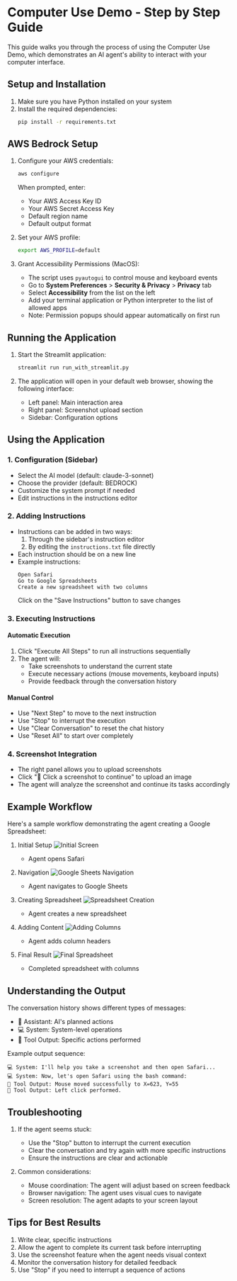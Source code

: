 # Computer Use Demo - Step by Step Guide

This guide walks you through the process of using the Computer Use Demo, which demonstrates an AI agent's ability to interact with your computer interface.

## Setup and Installation

1. Make sure you have Python installed on your system
2. Install the required dependencies:
   ```bash
   pip install -r requirements.txt
   ```

## AWS Bedrock Setup

1. Configure your AWS credentials:
   ```bash
   aws configure
   ```
   When prompted, enter:
   - Your AWS Access Key ID
   - Your AWS Secret Access Key
   - Default region name
   - Default output format

2. Set your AWS profile:
   ```bash
   export AWS_PROFILE=default
   ```

3. Grant Accessibility Permissions (MacOS):
   - The script uses `pyautogui` to control mouse and keyboard events
   - Go to **System Preferences** > **Security & Privacy** > **Privacy** tab
   - Select **Accessibility** from the list on the left
   - Add your terminal application or Python interpreter to the list of allowed apps
   - Note: Permission popups should appear automatically on first run

## Running the Application

1. Start the Streamlit application:
   ```bash
   streamlit run run_with_streamlit.py
   ```

2. The application will open in your default web browser, showing the following interface:
   - Left panel: Main interaction area
   - Right panel: Screenshot upload section
   - Sidebar: Configuration options

## Using the Application

### 1. Configuration (Sidebar)
- Select the AI model (default: claude-3-sonnet)
- Choose the provider (default: BEDROCK)
- Customize the system prompt if needed
- Edit instructions in the instructions editor

### 2. Adding Instructions
- Instructions can be added in two ways:
  1. Through the sidebar's instruction editor
  2. By editing the `instructions.txt` file directly
- Each instruction should be on a new line
- Example instructions:
  ```
  Open Safari
  Go to Google Spreadsheets
  Create a new spreadsheet with two columns
  ```
  Click on the "Save Instructions" button to save changes

### 3. Executing Instructions

#### Automatic Execution
1. Click "Execute All Steps" to run all instructions sequentially
2. The agent will:
   - Take screenshots to understand the current state
   - Execute necessary actions (mouse movements, keyboard inputs)
   - Provide feedback through the conversation history

#### Manual Control
- Use "Next Step" to move to the next instruction
- Use "Stop" to interrupt the execution
- Use "Clear Conversation" to reset the chat history
- Use "Reset All" to start over completely

### 4. Screenshot Integration
- The right panel allows you to upload screenshots
- Click "📸 Click a screenshot to continue" to upload an image
- The agent will analyze the screenshot and continue its tasks accordingly

## Example Workflow

Here's a sample workflow demonstrating the agent creating a Google Spreadsheet:

1. Initial Setup
   ![Initial Screen](screenshots/Screenshot%20Tool%20BDRK.png)
   - Agent opens Safari

2. Navigation
   ![Google Sheets Navigation](screenshots/Screenshot%20Tool%20BDRK%20(1).png)
   - Agent navigates to Google Sheets

3. Creating Spreadsheet
   ![Spreadsheet Creation](screenshots/Screenshot%20Tool%20BDRK%20(2).png)
   - Agent creates a new spreadsheet

4. Adding Content
   ![Adding Columns](screenshots/Screenshot%20Tool%20BDRK%20(3).png)
   - Agent adds column headers

5. Final Result
   ![Final Spreadsheet](screenshots/Screenshot%20Tool%20BDRK%20(4).png)
   - Completed spreadsheet with columns

## Understanding the Output

The conversation history shows different types of messages:
- 🤖 Assistant: AI's planned actions
- 💻 System: System-level operations
- 🔧 Tool Output: Specific actions performed

Example output sequence:
```
💻 System: I'll help you take a screenshot and then open Safari...
💻 System: Now, let's open Safari using the bash command:
🔧 Tool Output: Mouse moved successfully to X=623, Y=55
🔧 Tool Output: Left click performed.
```

## Troubleshooting

1. If the agent seems stuck:
   - Use the "Stop" button to interrupt the current execution
   - Clear the conversation and try again with more specific instructions
   - Ensure the instructions are clear and actionable

2. Common considerations:
   - Mouse coordination: The agent will adjust based on screen feedback
   - Browser navigation: The agent uses visual cues to navigate
   - Screen resolution: The agent adapts to your screen layout

## Tips for Best Results

1. Write clear, specific instructions
2. Allow the agent to complete its current task before interrupting
3. Use the screenshot feature when the agent needs visual context
4. Monitor the conversation history for detailed feedback
5. Use "Stop" if you need to interrupt a sequence of actions